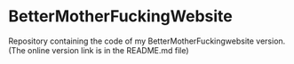 # BetterMotherFuckingWebsite
Repository containing the code of my BetterMotherFuckingwebsite version. (The online version link is in the README.md file)
